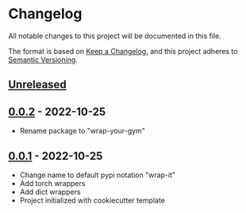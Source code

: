 # Changelog

All notable changes to this project will be documented in this file.

The format is based on [Keep a Changelog](https://keepachangelog.com/en/1.0.0/),
and this project adheres to [Semantic Versioning](https://semver.org/spec/v2.0.0.html).

## [Unreleased]

## [0.0.2] - 2022-10-25
* Rename package to "wrap-your-gym"

## [0.0.1] - 2022-10-25
* Change name to default pypi notation "wrap-it"
* Add torch wrappers
* Add dict wrappers
* Project initialized with cookiecutter template


[Unreleased]: https://github.com/sebimarkgraf/wrap-your-gym/tree/master
[0.0.2]: https://github.com/sebimarkgraf/wrap-your-gym/releases/tag/0.0.2
[0.0.1]: https://github.com/sebimarkgraf/wrap-your-gym/releases/tag/0.0.1
